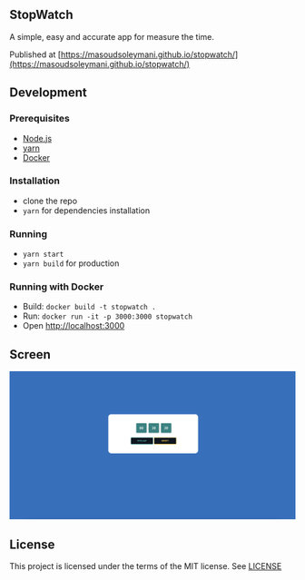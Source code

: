 ## StopWatch 

A simple, easy and accurate app for measure the time.

Published at [https://masoudsoleymani.github.io/stopwatch/](https://masoudsoleymani.github.io/stopwatch/)

## Development 

  ### Prerequisites
  - [Node.js](https://nodejs.org/en/)
  - [yarn](https://classic.yarnpkg.com/en/docs/install/)
  - [Docker](https://www.docker.com/)

  ### Installation
  - clone the repo
  - `yarn` for dependencies installation

  ### Running
  - `yarn start`
  - `yarn build` for production

  ### Running with Docker
  * Build: `docker build -t stopwatch .`
  * Run: `docker run -it -p 3000:3000 stopwatch`
  * Open [http://localhost:3000](http://localhost:3000)

## Screen

![](public/ScreenShot.jpg)

## License
This project is licensed under the terms of the MIT license. See [LICENSE](LICENSE) 
